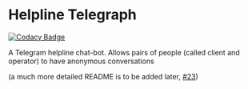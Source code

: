 # Helpline Telegraph

[![Codacy Badge](https://api.codacy.com/project/badge/Grade/230762385c5d4cb38df47e159de86cd2)](https://app.codacy.com/gh/kolayne/anonymous_helpline_chatbot?utm_source=github.com&utm_medium=referral&utm_content=kolayne/anonymous_helpline_chatbot&utm_campaign=Badge_Grade)

A Telegram helpline chat-bot. Allows pairs of people (called client and operator) to have anonymous conversations

(a much more detailed README is to be added later, [#23](https://github.com/kolayne/anonymous_helpline_chatbot/issues/23))
